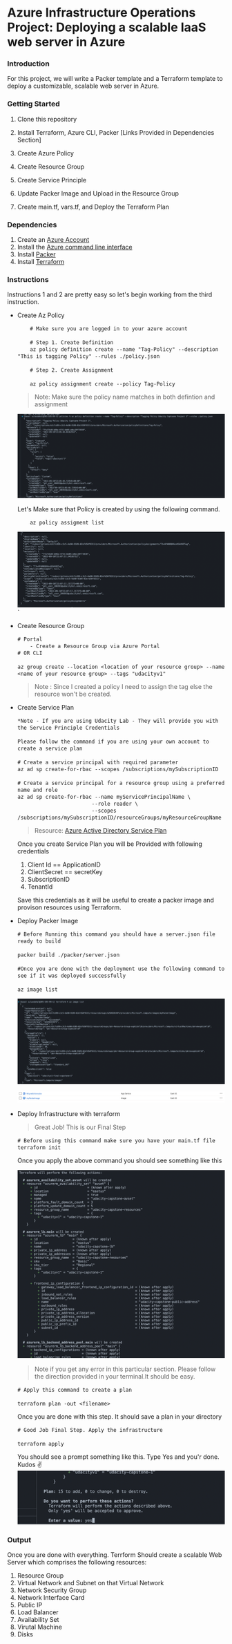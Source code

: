 # Azure Infrastructure Operations Project: Deploying a scalable IaaS web server in Azure

### Introduction

For this project, we will write a Packer template and a Terraform template to deploy a customizable, scalable web server in Azure.

### Getting Started

1. Clone this repository

2. Install Terraform, Azure CLI, Packer [Links Provided in Dependencies Section]

3. Create Azure Policy

4. Create Resource Group

5. Create Service Principle

6. Update Packer Image and Upload in the Resource Group

7. Create main.tf, vars.tf, and Deploy the Terraform Plan

### Dependencies

1. Create an [Azure Account](https://portal.azure.com)
2. Install the [Azure command line interface](https://docs.microsoft.com/en-us/cli/azure/install-azure-cli?view=azure-cli-latest)
3. Install [Packer](https://www.packer.io/downloads)
4. Install [Terraform](https://www.terraform.io/downloads.html)

### Instructions

Instructions 1 and 2 are pretty easy so let's begin working from the third instruction.

- Create Az Policy

  ```
      # Make sure you are logged in to your azure account

      # Step 1. Create Definition
      az policy definition create --name "Tag-Policy" --description "This is tagging Policy" --rules ./policy.json

      # Step 2. Create Assignment

      az policy assignment create --policy Tag-Policy
  ```

  > Note: Make sure the policy name matches in both defintion and assignment

  ![Policy Definition](./images/lab-definition-policy.png)

  Let's Make sure that Policy is created by using the following command.

  ```
      az policy assigment list
  ```

  ![Text](./images/lab-polic-assignment-list.png)`

- Create Resource Group

  ```
  # Portal
      - Create a Resource Group via Azure Portal
  # OR CLI

  az group create --location <location of your resource group> --name <name of your resource group> --tags "udacityv1"
  ```

  > Note : Since I created a policy I need to assign the tag else the resource won't be created.

- Create Service Plan

  ```
  *Note - If you are using Udacity Lab - They will provide you with the Service Principle Credentials

  Please follow the command if you are using your own account to create a service plan

  # Create a service principal with required parameter
  az ad sp create-for-rbac --scopes /subscriptions/mySubscriptionID

  # Create a service principal for a resource group using a preferred name and role
  az ad sp create-for-rbac --name myServicePrincipalName \
                          --role reader \
                          --scopes /subscriptions/mySubscriptionID/resourceGroups/myResourceGroupName
  ```

  > Resource: [Azure Active Directory Service Plan](https://docs.microsoft.com/en-us/cli/azure/create-an-azure-service-principal-azure-cli)

  Once you create Service Plan you will be Provided with following credentials

  1. Client Id == ApplicationID
  2. ClientSecret == secretKey
  3. SubscriptionID
  4. TenantId

  Save this credentials as it will be useful to create a packer image and provison resources using Terraform.

- Deploy Packer Image

  ```
  # Before Running this command you should have a server.json file ready to build

  packer build ./packer/server.json

  #Once you are done with the deployment use the following command to see if it was deployed successfully

  az image list
  ```

  ![PackerImage](./images/LAB-packer-imag.png)

  ![PortalPacker](./images/my-packer.png)

- Deploy Infrastructure with terraform

  > Great Job! This is our Final Step

  ```
  # Before using this command make sure you have your main.tf file
  terraform init
  ```

  Once you apply the above command you should see something like this

  ![TerraformInit](./images/terraform-plan.png)

  > Note if you get any error in this particular section. Please follow the direction provided in your terminal.It should be easy.

  ```
  # Apply this command to create a plan

  terraform plan -out <filename>
  ```

  Once you are done with this step. It should save a plan in your directory

  ```
  # Good Job Final Step. Apply the infrastructure

  terraform apply
  ```

  You should see a prompt something like this. Type Yes and you'r done. Kudos ✌️
  ![Plan](./images/terraform-apply.png)

### Output

Once you are done with everything. Terrform Should create a scalable Web Server which comprises the following resources:

1. Resource Group
2. Virtual Network and Subnet on that Virtual Network
3. Network Security Group
4. Network Interface Card
5. Public IP
6. Load Balancer
7. Availability Set
8. Virutal Machine
9. Disks

